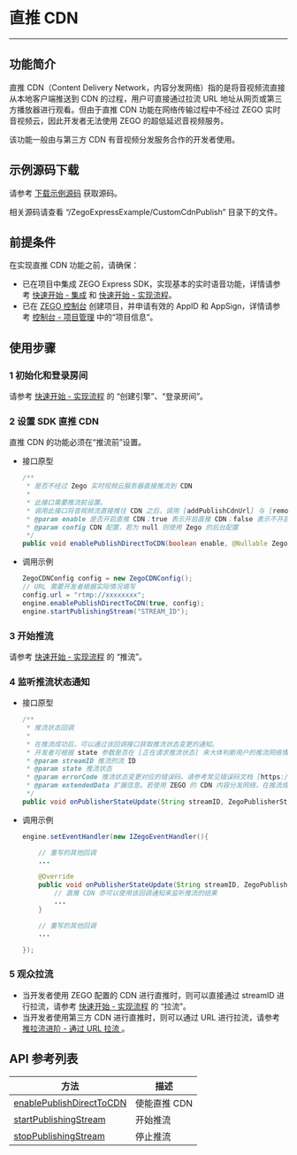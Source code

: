 # 直推 CDN

---

## 功能简介

直推 CDN（Content Delivery Network，内容分发网络）指的是将音视频流直接从本地客户端推送到 CDN 的过程，用户可直接通过拉流 URL 地址从网页或第三方播放器进行观看。但由于直推 CDN 功能在网络传输过程中不经过 ZEGO 实时音视频云，因此开发者无法使用 ZEGO 的超低延迟音视频服务。

该功能一般由与第三方 CDN 有音视频分发服务合作的开发者使用。

## 示例源码下载

请参考 [下载示例源码](/real-time-video-android-java/client-sdk/download-demo) 获取源码。

相关源码请查看 “/ZegoExpressExample/CustomCdnPublish” 目录下的文件。


## 前提条件

在实现直推 CDN 功能之前，请确保：

- 已在项目中集成 ZEGO Express SDK，实现基本的实时语音功能，详情请参考 [快速开始 - 集成](https://doc-zh.zego.im/article/3575) 和 [快速开始 - 实现流程](https://doc-zh.zego.im/article/7636)。
- 已在 [ZEGO 控制台](https://console.zego.im) 创建项目，并申请有效的 AppID 和 AppSign，详情请参考 [控制台 - 项目管理](/console/project-info) 中的“项目信息”。

## 使用步骤

### 1 初始化和登录房间

请参考 [快速开始 - 实现流程](/real-time-video-android-java/quick-start/implementing-video-call#实现流程) 的 “创建引擎”、“登录房间”。


### 2 设置 SDK 直推 CDN

直推 CDN 的功能必须在“推流前”设置。

- 接口原型

    ```java
    /**
     * 是否不经过 Zego 实时视频云服务器直接推流到 CDN
     *
     * 此接口需要推流前设置。
     * 调用此接口将音视频流直接推往 CDN 之后，调用 [addPublishCdnUrl] 与 [removePublishCdnUrl] 动态转推至 CDN 不再生效，因为这两个接口是从 ZEGO 实时音视频云将音视频流转推或停止转推到 CDN，若直接音视频流直接推往 CDN 将无法通过 ZEGO 实时音视频云将音视频流再动态转推至 CDN。
     * @param enable 是否开启直推 CDN；true 表示开启直推 CDN；false 表示不开启直推 CDN；默认为 false
     * @param config CDN 配置，若为 null 则使用 Zego 的后台配置
     */
    public void enablePublishDirectToCDN(boolean enable, @Nullable ZegoCDNConfig config)
    ```

- 调用示例

    ```java
    ZegoCDNConfig config = new ZegoCDNConfig();
    // URL 需要开发者根据实际情况填写
    config.url = "rtmp://xxxxxxxx";
    engine.enablePublishDirectToCDN(true, config);
    engine.startPublishingStream("STREAM_ID");
    ```

### 3 开始推流

请参考 [快速开始 - 实现流程](/real-time-voice-android/quick-start/implementing-voice-call#推流) 的 “推流”。

### 4 监听推流状态通知

- 接口原型

    ```java
    /**
     * 推流状态回调
     *
     * 在推流成功后，可以通过该回调接口获取推流状态变更的通知。
     * 开发者可根据 state 参数是否在 [正在请求推流状态] 来大体判断用户的推流网络情况。
     * @param streamID 推流的流 ID
     * @param state 推流状态
     * @param errorCode 推流状态变更对应的错误码。请参考常见错误码文档 [https://doc-zh.zego.im/zh/4378.html]
     * @param extendedData 扩展信息。若使用 ZEGO 的 CDN 内容分发网络，在推流成功后，该参数的内容的键为 flv_url_list，rtmp_url_list，hls_url_list。这些对应 flv、rtmp、hls协议的拉流url。若是未使用 ZEGO 的 CDN，不需关注该参数。
     */
    public void onPublisherStateUpdate(String streamID, ZegoPublisherState state, int errorCode, JSONObject extendedData)
    ```

- 调用示例

    ```java
    engine.setEventHandler(new IZegoEventHandler(){

        // 重写的其他回调
        ...

        @Override
        public void onPublisherStateUpdate(String streamID, ZegoPublisherState state, int errorCode, JSONObject extendedData){
            // 直推 CDN 亦可以使用该回调通知来监听推流的结果
            ...
        }

        // 重写的其他回调
        ...

    });
    ```

### 5 观众拉流

- 当开发者使用 ZEGO 配置的 CDN 进行直推时，则可以直接通过 streamID 进行拉流，请参考 [快速开始 - 实现流程](/real-time-voice-android/quick-start/implementing-voice-call#拉流) 的 “拉流”。
- 当开发者使用第三方 CDN 进行直推时，则可以通过 URL 进行拉流，请参考 [推拉流进阶 - 通过 URL 拉流 ](/real-time-video-android-java/live-streaming/playing-stream-by-url)。

## API 参考列表

| 方法 | 描述 |
|-------|--------|
| [enablePublishDirectToCDN ](https://doc-zh.zego.im/zh/api?doc=Express_Video_SDK_API~Java~class~im-zego-zegoexpress-zego-express-engine#enable-publish-direct-to-cdn) | 使能直推 CDN |
| [startPublishingStream ](https://doc-zh.zego.im/zh/api?doc=Express_Video_SDK_API~Java~class~im-zego-zegoexpress-zego-express-engine#start-publishing-stream) | 开始推流 |
| [stopPublishingStream ](https://doc-zh.zego.im/zh/api?doc=Express_Video_SDK_API~Java~class~im-zego-zegoexpress-zego-express-engine#stop-publishing-stream) | 停止推流 |

